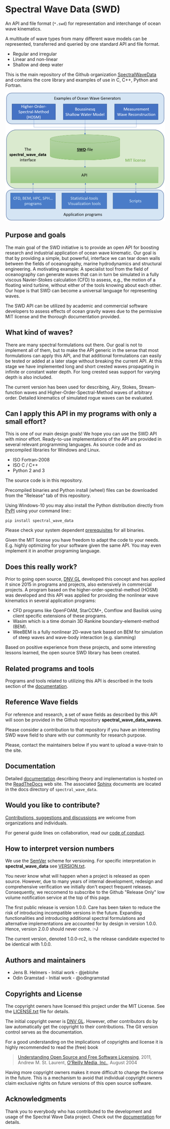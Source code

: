 # Spectral Wave Data (SWD)

An API and file format (`*.swd`) for representation and interchange of ocean
wave kinematics.

A multitude of wave types from many different wave models can be represented,
transferred and queried by one standard API and file format.

* Regular and irregular
* Linear and non-linear
* Shallow and deep water

This is the main repository of the Github organization 
[SpectralWaveData](https://github.com/SpectralWaveData) and contains
the core library and examples of use in C, C++, Python and Fortran.

![Flow chart showing how SWD can be used](docs/source/figures/swd_scheme.png)

## Purpose and goals

The main goal of the SWD initiative is to provide an open API for boosting
research and industrial application of ocean wave kinematic.
Our goal is that by providing a simple, but powerful, interface we can tear
down walls between the fields of oceanography, marine hydrodynamics and
structural engineering. A motivating example: A specialist tool from the field
of oceanography can generate waves that can in turn be simulated in a fully
viscous Navier-Stokes calculation (CFD) to assess, e.g., the motion of a
floating wind turbine, without either of the tools knowing about each other.
Our hope is that SWD can become a universal language for representing waves.

The SWD API can be utilized by academic and commercial software developers 
to assess effects of ocean gravity waves due to the permissive MIT license
and the thorough documentation provided.

## What kind of waves?

There are many spectral formulations out there. Our goal is not to 
implement all of them, but to make the API generic in the sense that 
most formulations can apply this API, and that
additional formulations can easily be tested or added at a later stage
without breaking the current API. At this stage we have implemented 
long and short crested waves propagating in infinite or constant water 
depth. For long crested seas support for varying depth is also included.

The current version has been used for describing, Airy, Stokes, 
Stream-function waves and Higher-Order-Spectral-Method waves of arbitrary order.
Detailed kinematics of simulated rogue waves can be evaluated.

## Can I apply this API in my programs with only a small effort?

This is one of our main design goals! We hope you can use the SWD API with 
minor effort. Ready-to-use implementations of the API are provided in 
several relevant programming languages. As source code and as precompiled
libraries for Windows and Linux.

- ISO Fortran-2008
- ISO C / C++
- Python 2 and 3

The source code is in this repository.

Precompiled binaries and Python install (wheel) files can be downloaded from 
the "Release" tab of this repository. 

Using Windows-10 you may also install the Python distribution directly from
[PyPI](https://pypi.org/project/spectral-wave-data/) using your command line::

    pip install spectral_wave_data

Please check your system dependent [prerequisites](./PREREQUISITES.md)
for all binaries.

Given the MIT license you have freedom to adapt the code to your needs. 
E.g. highly optimizing for your software given the same API. 
You may even implement it in another programing language.

## Does this really work?

Prior to going open source, [DNV GL](https://www.dnvgl.com/) developed
this concept and has applied it since 2015 in programs and projects, 
also extensively in commercial projects. 
A program based on the higher-order-spectral-method (HOSM) was developed 
and this API was applied for providing the nonlinear wave kinematics in 
several application programs:

 - CFD programs like OpenFOAM, StarCCM+, Comflow and Basilisk using client
   specific extensions of these programs.
 - Wasim which is a time domain 3D Rankine boundary-element-method (BEM).
 - WeeBEM is a fully nonlinear 2D-wave tank based on BEM for simulation 
   of steep waves and wave-body interaction (e.g. slamming)

Based on positive experience from these projects, and some interesting
lessons learned, the open source SWD library has been created.

## Related programs and tools

Programs and tools related to utilizing this API is described in the
tools section of the 
[documentation](https://spectral-wave-data.readthedocs.io/).

## Reference Wave fields

For reference and research, a set of wave fields as described by this API will soon be provided 
in the Github repository __spectral_wave_data_waves__.

Please consider a contribution to that repository if you have an 
interesting SWD wave field to share with our community for research purpose.

Please, contact the maintainers below if you want to upload a wave-train
to the site.

## Documentation

Detailed [documentation](https://spectral-wave-data.readthedocs.io/)
describing theory and implementation is hosted 
on the [ReadTheDocs](https://readthedocs.org/) web site. The associated 
[Sphinx](http://www.sphinx-doc.org/) documents are located in the docs
directory of `spectral_wave_data`.

## Would you like to contribute?

[Contributions, suggestions and discussions](./CONTRIBUTION.md) are 
welcome from organizations and individuals.

For general guide lines on collaboration, read our
[code of conduct](./CODE_OF_CONDUCT.md).

## How to interpret version numbers

We use the [SemVer](http://semver.org/) scheme for versioning. 
For specific interpretation 
in __spectral_wave_data__ see [VERSION.txt](./VERSION.txt).

You never know what will happen when a project is released as open source.
However, due to many years of internal development, redesign and
comprehensive verification we initially don't expect frequent releases.
Consequently, we reccomend to subscribe to the Github "Release Only"
low volume notification service at the top of this page.

The first public release is version 1.0.0. Care has been taken
to reduce the risk of introducing incompatible versions in the 
future. Expanding functionalities and introducing additional
spectral formulations and alternative implementations are accounted
for by design in version 1.0.0. Hence, version 2.0.0 should never come. :-J

The current version, denoted 1.0.0-rc2, is the release candidate
expected to be identical with 1.0.0. 

## Authors and maintainers

- Jens B. Helmers - Initial work - @jeblohe
- Odin Gramstad - Initial work - @odingramstad

## Copyrights and License

The copyright owners have licensed this project under the MIT License. 
See the [LICENSE.txt](./LICENSE.txt) file for details.

The initial copyright owner is [DNV GL](https://www.dnvgl.com/).
However, other contributors do by law automatically get the copyright
to their contributions. The Git version control serves as the documentation.

For a good understanding on the implications of copyrights and license
it is highly recommended to read the (free) book

> [Understanding Open Source and Free Software Licensing](https://www.oreilly.com/openbook/osfreesoft/book/#fullcontent),
> 2011, Andrew M. St. Laurent,
> [O'Reilly Media, Inc.](https://www.oreilly.com/), August 2004

Having more copyright owners makes it more difficult to change the license in the future.
This is a mechanism to avoid that individual copyright owners claim
exclusive rights on future versions of this open source software.

## Acknowledgments

Thank you to everybody who has contributed to the development 
and usage of the Spectral Wave Data project. 
Check out the [documentation](https://spectral-wave-data.readthedocs.io/) for details.
